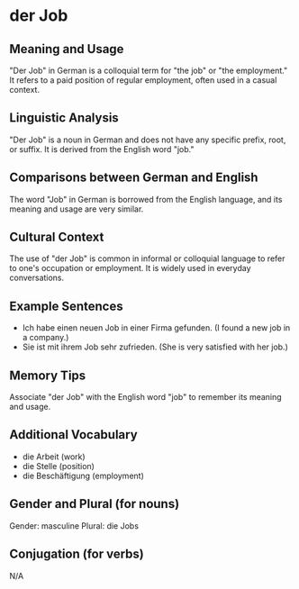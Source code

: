 # der Job
## Meaning and Usage
"Der Job" in German is a colloquial term for "the job" or "the employment." It refers to a paid position of regular employment, often used in a casual context.

## Linguistic Analysis
"Der Job" is a noun in German and does not have any specific prefix, root, or suffix. It is derived from the English word "job."

## Comparisons between German and English
The word "Job" in German is borrowed from the English language, and its meaning and usage are very similar.

## Cultural Context
The use of "der Job" is common in informal or colloquial language to refer to one's occupation or employment. It is widely used in everyday conversations.

## Example Sentences
- Ich habe einen neuen Job in einer Firma gefunden. (I found a new job in a company.)
- Sie ist mit ihrem Job sehr zufrieden. (She is very satisfied with her job.)

## Memory Tips
Associate "der Job" with the English word "job" to remember its meaning and usage.

## Additional Vocabulary
- die Arbeit (work)
- die Stelle (position)
- die Beschäftigung (employment)

## Gender and Plural (for nouns)
Gender: masculine
Plural: die Jobs

## Conjugation (for verbs)
N/A